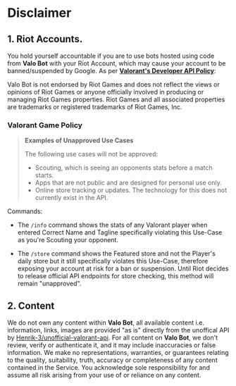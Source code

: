 # Disclaimer

## 1. Riot Accounts. 
 
You hold yourself accountable if you are to use bots hosted using code from **Valo Bot** with your Riot Account, which may cause your account to be banned/suspended by Google. As per [**Valorant's Developer API Policy**](https://developer.riotgames.com/docs/valorant): 

Valo Bot is not endorsed by Riot Games and does not reflect the views or opinions of Riot Games or anyone officially involved in producing or managing Riot Games properties. Riot Games and all associated properties are trademarks or registered trademarks of Riot Games, Inc.
 
### Valorant Game Policy
 
> **Examples of Unapproved Use Cases**
>
> The following use cases will not be approved:
>
>    - Scouting, which is seeing an opponents stats before a match starts.
>    - Apps that are not public and are designed for personal use only.
>    - Online store tracking or updates. The technology for this does not currently exist in the API.

Commands:

- The `/info` command shows the stats of any Valorant player when entered Correct Name and Tagline specifically violating this Use-Case as you're Scouting your opponent.

- The `/store` command shows the Featured store and not the Player's daily store but it still specifically violates this Use-Case, therefore exposing your account at risk for a ban or suspension. Until Riot decides to release official API endpoints for store checking, this method will remain "unapproved".


## 2. Content

We do not own any content within **Valo Bot**, all available content i.e. information, links, images are provided "as is" directly from the unoffical API by [Henrik-3/unofficial-valorant-api](https://github.com/Henrik-3/unofficial-valorant-api). For all content on **Valo Bot**, we don't review, verify or authenticate it, and it may include inaccuracies or false information. We make no representations, warranties, or guarantees relating to the quality, suitability, truth, accuracy or completeness of any content contained in the Service. You acknowledge sole responsibility for and assume all risk arising from your use of or reliance on any content.
